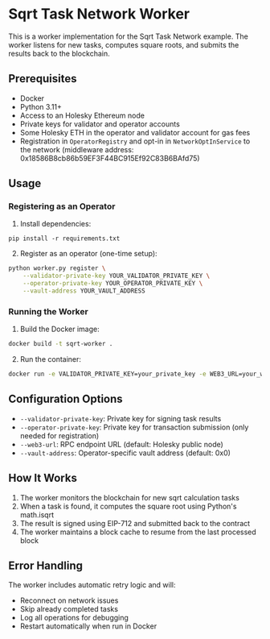 # Sqrt Task Network Worker

This is a worker implementation for the Sqrt Task Network example. The worker listens for new tasks, computes square roots, and submits the results back to the blockchain.

## Prerequisites

- Docker
- Python 3.11+
- Access to an Holesky Ethereum node
- Private keys for validator and operator accounts
- Some Holesky ETH in the operator and validator account for gas fees
- Registration in `OperatorRegistry` and opt-in in `NetworkOptInService` to the network (middleware address: 0x18586B8cb86b59EF3F44BC915Ef92C83B6BAfd75)

## Usage

### Registering as an Operator

1. Install dependencies:

```
pip install -r requirements.txt
```

2. Register as an operator (one-time setup):
```bash
python worker.py register \
    --validator-private-key YOUR_VALIDATOR_PRIVATE_KEY \
    --operator-private-key YOUR_OPERATOR_PRIVATE_KEY \
    --vault-address YOUR_VAULT_ADDRESS
```

### Running the Worker

1. Build the Docker image:
```bash
docker build -t sqrt-worker .
```

2. Run the container:
```bash
docker run -e VALIDATOR_PRIVATE_KEY=your_private_key -e WEB3_URL=your_web3_url sqrt-worker
```

## Configuration Options

- `--validator-private-key`: Private key for signing task results
- `--operator-private-key`: Private key for transaction submission (only needed for registration)
- `--web3-url`: RPC endpoint URL (default: Holesky public node)
- `--vault-address`: Operator-specific vault address (default: 0x0)

## How It Works

1. The worker monitors the blockchain for new sqrt calculation tasks
2. When a task is found, it computes the square root using Python's math.isqrt
3. The result is signed using EIP-712 and submitted back to the contract
4. The worker maintains a block cache to resume from the last processed block

## Error Handling

The worker includes automatic retry logic and will:
- Reconnect on network issues
- Skip already completed tasks
- Log all operations for debugging
- Restart automatically when run in Docker